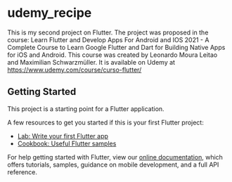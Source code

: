 # udemy_recipe

This is my second project on Flutter. The project was proposed in the course: Learn Flutter and Develop Apps For Android and IOS 2021 - A Complete Course to Learn Google Flutter and Dart for Building Native Apps for iOS and Android. This course was created by Leonardo Moura Leitao and Maximilian Schwarzmüller. It is available on Udemy at https://www.udemy.com/course/curso-flutter/

## Getting Started

This project is a starting point for a Flutter application.

A few resources to get you started if this is your first Flutter project:

- [Lab: Write your first Flutter app](https://flutter.dev/docs/get-started/codelab)
- [Cookbook: Useful Flutter samples](https://flutter.dev/docs/cookbook)

For help getting started with Flutter, view our
[online documentation](https://flutter.dev/docs), which offers tutorials,
samples, guidance on mobile development, and a full API reference.
